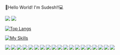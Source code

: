 👋Hello World! I'm Sudesh!!💻 

<img src="https://github-readme-stats.vercel.app/api?username=su-de-sh&show_icons=true&theme=radical" />

<img src="https://www.codewars.com/users/su-de-sh/badges/large" />

[![Top Langs](https://github-readme-stats.vercel.app/api/top-langs/?username=su-de-sh&layout=compact&hide=python,jupyter%20notebook)](https://github.com/su-de-sh/github-readme-stats)

[![My Skills](https://skills.thijs.gg/icons?i=html,css,js,mongodb,express,react,nodejs,git,redux)](https://skills.thijs.gg)




<img align="left" src="https://img.shields.io/badge/express.js-%23404d59.svg?style=for-the-badge&logo=express&logoColor=%2361DAFB" />
<img align="left" src="https://img.shields.io/badge/react-%2320232a.svg?style=for-the-badge&logo=react&logoColor=%2361DAFB"/>
<img align="left" src="https://img.shields.io/badge/node.js-6DA55F?style=for-the-badge&logo=node.js&logoColor=white" />
<img align="left" src="https://img.shields.io/badge/JWT-black?style=for-the-badge&logo=JSON%20web%20tokens"/>
<img align="left" src="https://img.shields.io/badge/React_Router-CA4245?style=for-the-badge&logo=react-router&logoColor=white" />
<img align="left" src="https://img.shields.io/badge/-jest-%23C21325?style=for-the-badge&logo=jest&logoColor=white"/>
<img align="left" src="https://img.shields.io/badge/git-%23F05033.svg?style=for-the-badge&logo=git&logoColor=white"/>
<img align="left" src="https://img.shields.io/badge/Postman-FF6C37?style=for-the-badge&logo=postman&logoColor=white" />
<img align="left" src="https://img.shields.io/badge/heroku-%23430098.svg?style=for-the-badge&logo=heroku&logoColor=white"/>
<img align="left" src="https://img.shields.io/badge/-Arduino-00979D?style=for-the-badge&logo=Arduino&logoColor=white" />
<img align="left" src="https://img.shields.io/badge/-cypress-%23E5E5E5?style=for-the-badge&logo=cypress&logoColor=058a5e" />
<img align="left" src="https://img.shields.io/badge/-RaspberryPi-C51A4A?style=for-the-badge&logo=Raspberry-Pi"/>
<img align="left" src="https://img.shields.io/badge/Codewars-B1361E?style=for-the-badge&logo=codewars&logoColor=grey" />
<img align="left" src="https://img.shields.io/badge/NPM-%23000000.svg?style=for-the-badge&logo=npm&logoColor=white" />
<img align="left" src="https://img.shields.io/badge/c-%2300599C.svg?style=for-the-badge&logo=c&logoColor=white" />
<img align="left" src="https://img.shields.io/badge/shell_script-%23121011.svg?style=for-the-badge&logo=gnu-bash&logoColor=white" />
<img align="left" src="https://img.shields.io/badge/c++-%2300599C.svg?style=for-the-badge&logo=c%2B%2B&logoColor=white" />
<img align="left" src="https://img.shields.io/badge/python-3670A0?style=for-the-badge&logo=python&logoColor=ffdd54"/>
<img align="left" src="https://img.shields.io/badge/opencv-%23white.svg?style=for-the-badge&logo=opencv&logoColor=white"/>






